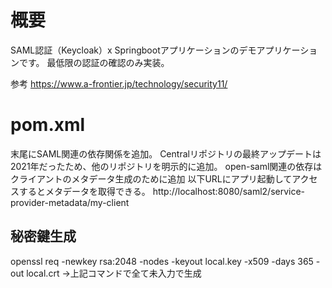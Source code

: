 # 概要
SAML認証（Keycloak）x Springbootアプリケーションのデモアプリケーションです。
最低限の認証の確認のみ実装。

参考
https://www.a-frontier.jp/technology/security11/

# pom.xml
末尾にSAML関連の依存関係を追加。
Centralリポジトリの最終アップデートは2021年だったため、他のリポジトリを明示的に追加。
open-saml関連の依存はクライアントのメタデータ生成のために追加
以下URLにアプリ起動してアクセスするとメタデータを取得できる。
http://localhost:8080/saml2/service-provider-metadata/my-client

## 秘密鍵生成
openssl req -newkey rsa:2048 -nodes -keyout local.key -x509 -days 365 -out local.crt
→上記コマンドで全て未入力で生成
